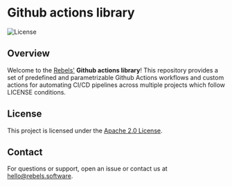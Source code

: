 # Github actions library

![License](https://img.shields.io/badge/license-Apache%202.0-blue.svg)

## Overview
Welcome to the [Rebels'](https://www.rebels.software/) **Github actions library**! This repository provides a set of predefined and parametrizable Github Actions workflows and custom actions for automating CI/CD pipelines across multiple projects which follow LICENSE conditions.

## License
This project is licensed under the [Apache 2.0 License](LICENSE).

## Contact
For questions or support, open an issue or contact us at [hello@rebels.software](mailto:hello@rebels.software).

